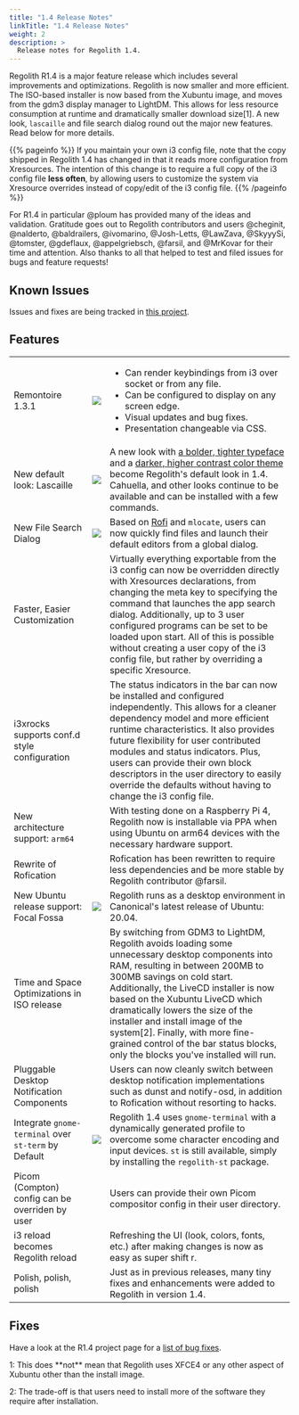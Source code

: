 ```yaml
---
title: "1.4 Release Notes"
linkTitle: "1.4 Release Notes"
weight: 2
description: >
  Release notes for Regolith 1.4.
---
```


Regolith R1.4 is a major feature release which includes several improvements and optimizations.  Regolith is now smaller and more efficient.  The ISO-based installer is now based from the Xubuntu image, and moves from the gdm3 display manager to LightDM.  This allows for less resource consumption at runtime and dramatically smaller download size[1]. A new look, `lascaille` and file search dialog round out the major new features.  Read below for more details.

{{% pageinfo %}}
If you maintain your own i3 config file, note that the copy shipped in Regolith 1.4 has changed in that it reads more configuration from Xresources.  The intention of this change is to require a full copy of the i3 config file <b>less often</b>, by allowing users to customize the system via Xresource overrides instead of copy/edit of the i3 config file.
{{% /pageinfo %}}

For R1.4 in particular @ploum has provided many of the ideas and validation.  Gratitude goes out to Regolith contributors and users @cheginit, @nalderto, @baldrailers, @ivomarino, @Josh-Letts, @LawZava, @SkyyySi, @tomster, @gdeflaux, @appelgriebsch, @farsil, and @MrKovar for their time and attention.  Also thanks to all that helped to test and filed issues for bugs and feature requests!

## Known Issues

Issues and fixes are being tracked in [this project](https://github.com/orgs/regolith-linux/projects/13).

## Features

<table class="table">
    <tbody>
        <tr>
            <td>Remontoire 1.3.1</td>
            <td><a href="../regolith-remontoire-screenshot-131.png"><img class="shadow" src="../regolith-remontoire-screenshot-131.png"/></a></td>
            <td>
            <ul>
            <li>Can render keybindings from i3 over socket or from any file.</li>
            <li>Can be configured to display on any screen edge.</li>
            <li>Visual updates and bug fixes.</li>
            <li>Presentation changeable via CSS.</li>
            </ul>
            </td>
        </tr>
        <tr>
            <td>New default look: Lascaille</td>
            <td><a href="../regolith-screenshot-lascaille.png"><img class="shadow" src="../regolith-screenshot-lascaille.png"/></a></td>
            <td>A new look with <a href="https://www.jetbrains.com/lp/mono/">a bolder, tighter typeface</a> and a <a href="https://github.com/ayu-theme/ayu-colors">darker, higher contrast color theme</a> become Regolith's default look in 1.4.  Cahuella, and other looks continue to be available and can be installed with a few commands.</td>
        </tr>
        <tr>
            <td>New File Search Dialog</td>
            <td><a href="../regolith-screenshot-file-search.png"><img class="shadow" src="../regolith-screenshot-file-search.png"/></a></td>
            <td>Based on <a href="https://github.com/davatorium/rofi-scripts/tree/master/rofi-finder">Rofi</a> and <code>mlocate</code>, users can now quickly find files and launch their default editors from a global dialog.</td>
        </tr>
        <tr>
            <td>Faster, Easier Customization</td>
            <td></td>
            <td>Virtually everything exportable from the i3 config can now be overridden directly with Xresources declarations, from changing the meta key to specifying the command that launches the app search dialog.  Additionally, up to 3 user configured programs can be set to be loaded upon start.  All of this is possible without creating a user copy of the i3 config file, but rather by overriding a specific Xresource.</td>
        </tr>
        <tr>
            <td>i3xrocks supports conf.d style configuration</td>
            <td></td>
            <td>The status indicators in the bar can now be installed and configured independently.  This allows for a cleaner dependency model and more efficient runtime characteristics. It also provides future flexibility for user contributed modules and status indicators.  Plus, users can provide their own block descriptors in the user directory to easily override the defaults without having to change the i3 config file.</td>
        </tr>
        <tr>
            <td>New architecture support: <code>arm64</code></td>
            <td></td>
            <td>With testing done on a Raspberry Pi 4, Regolith now is installable via PPA when using Ubuntu on arm64 devices with the necessary hardware support.</td>
        </tr>
        <tr>
            <td>Rewrite of Rofication</td>
            <td></td>
            <td>Rofication has been rewritten to require less dependencies and be more stable by Regolith contributor @farsil.</td>
        </tr>
        <tr>
            <td>New Ubuntu release support: Focal Fossa</td>
            <td><a href="../regolith-screenshot-focal.png"><img class="shadow" src="../regolith-screenshot-focal.png"/></a></td>
            <td>Regolith runs as a desktop environment in Canonical's latest release of Ubuntu: 20.04.</td>
        </tr>
        <tr>
            <td>Time and Space Optimizations in ISO release</td>
            <td></td>
            <td>By switching from GDM3 to LightDM, Regolith avoids loading some unnecessary desktop components into RAM, resulting in between 200MB to 300MB savings on cold start.  Additionally, the LiveCD installer is now based on the Xubuntu LiveCD which dramatically lowers the size of the installer and install image of the system[2].  Finally, with more fine-grained control of the bar status blocks, only the blocks you've installed will run.</td>
        </tr>
        <tr>
            <td>Pluggable Desktop Notification Components</td>
            <td></td>
            <td>Users can now cleanly switch between desktop notification implementations such as dunst and notify-osd, in addition to Rofication without resorting to hacks.</td>
        </tr>
        <tr>
            <td>Integrate <code>gnome-terminal</code> over <code>st-term</code> by Default</td>
            <td><a href="../regolith-screenshot-gnome-terminal.png"><img class="shadow" src="../regolith-screenshot-gnome-terminal.png"/></a></td>
            <td>Regolith 1.4 uses <code>gnome-terminal</code> with a dynamically generated profile to overcome some character encoding and input devices.  <code>st</code> is still available, simply by installing the <code>regolith-st</code> package.</td>
        </tr>
        <tr>
            <td>Picom (Compton) config can be overriden by user</td>
            <td></td>
            <td>Users can provide their own Picom compositor config in their user directory.</td>
        </tr>
        <tr>
            <td>i3 reload becomes Regolith reload</td>
            <td></td>
            <td>Refreshing the UI (look, colors, fonts, etc.) after making changes is now as easy as <span class="text-nowrap"><span class="badge badge-warning">super</span> <span class="badge badge-warning">shift</span> <span class="badge badge-warning">r</span></span>.</td>
        </tr>
        <tr>
            <td>Polish, polish, polish</td>
            <td></td>
            <td>Just as in previous releases, many tiny fixes and enhancements were added to Regolith in version 1.4.</td>
        </tr>
    </tbody>
</table>

## Fixes

Have a look at the R1.4 project page for a [list of bug fixes](https://github.com/orgs/regolith-linux/projects/11).


<p>1: This does **not** mean that Regolith uses XFCE4 or any other aspect of Xubuntu other than the install image.</p>
<p>2: The trade-off is that users need to install more of the software they require after installation.</p>